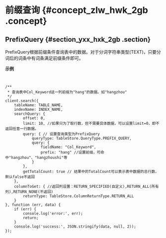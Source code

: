 # 前缀查询 {#concept_zlw_hwk_2gb .concept}

## PrefixQuery {#section_yxx_hxk_2gb .section}

PrefixQuery根据前缀条件查询表中的数据。对于分词字符串类型\(TEXT\)，只要分词后的词条中有词条满足前缀条件即可。

**示例**

```


/**
 * 查询表中Col_Keyword这一列前缀为"hang"的数据。如"hangzhou"
 */
client.search({
    tableName: TABLE_NAME,
    indexName: INDEX_NAME,
    searchQuery: {
        offset: 0,
        limit: 10, //如果只为了取行数，但不需要具体数据，可以设置limit=0，即不返回任意一行数据。
        query: { // 设置查询类型为PrefixQuery
            queryType: TableStore.QueryType.PREFIX_QUERY,
            query: {
                fieldName: "Col_Keyword",
                prefix: "hang" //设置前缀，可命中"hangzhou"、"hangzhoushi"等
            }
        },
        getTotalCount: true // 结果中的TotalCount可以表示表中数据的总行数， 默认false不返回
    },
    columnToGet: { //返回列设置：RETURN_SPECIFIED(自定义),RETURN_ALL(所有列),RETURN_NONE(不返回)
        returnType: TableStore.ColumnReturnType.RETURN_ALL
    }
}, function (err, data) {
    if (err) {
        console.log('error:', err);
        return;
    }
    console.log('success:', JSON.stringify(data, null, 2));
});

```

